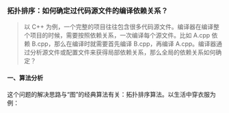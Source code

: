 ### 拓扑排序：如何确定过代码源文件的编译依赖关系？

> 以 C++ 为例，一个完整的项目往往包含很多代码源文件。编译器在编译整个项目的时候，需要按照依赖关系，一次编译每个源文件。比如 A.cpp 依赖 B.cpp，那么在编译时就需要首先编译 B.cpp，再编译 A.cpp。编译器通过分析源文件或配置文件来获得局部依赖关系，那么全局的依赖关系如何确定？

#### 一、算法分析

这个问题的解决思路与“图”的经典算法有关：拓扑排序算法。以生活中穿衣服为例：